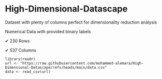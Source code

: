 # High-Dimensional-Datascape
Dataset with plenty of columns perfect for dimensionality reduction analysis

Numerical Data with provided binary labels

✔ 230 Rows

✔ 537 Columns

```batch
library(readr)
url <- "https://raw.githubusercontent.com/mohammed-alemara/High-Dimensional-Datascape/refs/heads/main/data.csv"
data <- read_csv(url)
```
